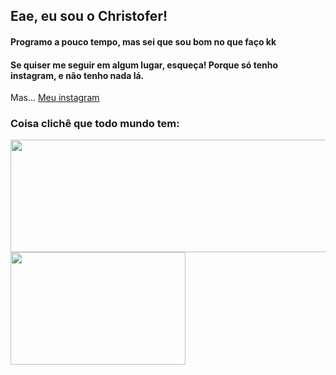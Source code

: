 ## Eae, eu sou o Christofer!

<h4>Programo a pouco tempo, mas sei que sou bom no que faço kk</h4>

<div>
  <h4>
    Se quiser me seguir em algum lugar, esqueça! Porque só tenho instagram, e não tenho nada lá.
  </h4>
  
  <p>Mas... <a href="https://instagram.com/christofer.lenartowicz">Meu instagram</a></p>
</div>

<h3>Coisa clichê que todo mundo tem:</h3>

<div>
  <a href="https://github.com/ChrisLenartowicz">
    <img width="550px" height="180em" src="https://github-readme-stats.vercel.app/api?username=chrisLenartowicz&hide=prs&theme=tokyonight" />
    <img width="280px" height="180em" src="https://github-readme-stats.vercel.app/api/top-langs/?username=chrisLenartowicz&theme=tokyonight" />
  <a>
<div>
